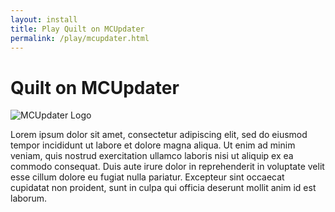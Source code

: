 ```yaml
---
layout: install
title: Play Quilt on MCUpdater
permalink: /play/mcupdater.html
---
```


# Quilt on MCUpdater

<img class="logo fshadow right" alt="MCUpdater Logo" src="/assets/img/launchers/mcupdater.svg" />

Lorem ipsum dolor sit amet, consectetur adipiscing elit, sed do eiusmod tempor
incididunt ut labore et dolore magna aliqua. Ut enim ad minim veniam, quis
nostrud exercitation ullamco laboris nisi ut aliquip ex ea commodo consequat.
Duis aute irure dolor in reprehenderit in voluptate velit esse cillum dolore eu
fugiat nulla pariatur. Excepteur sint occaecat cupidatat non proident, sunt in
culpa qui officia deserunt mollit anim id est laborum.

